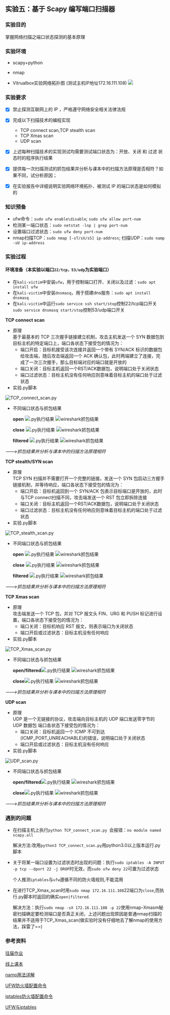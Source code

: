 ## 实验五：基于 Scapy 编写端口扫描器

### 实验目的

掌握网络扫描之端口状态探测的基本原理

### 实验环境

* scapy+python

* nmap

* Vitrualbox实验网络拓扑图
  (测试主机IP地址172.16.111.108)
  ![](images/tuopotu.jpg)


### 实验要求
 + [x] 禁止探测互联网上的 IP ，严格遵守网络安全相关法律法规
+ [x] 完成以下扫描技术的编程实现
	+ TCP connect scan,TCP stealth scan
	+ TCP Xmas scan 
	+ UDP scan

+ [x] 上述每种扫描技术的实现测试均需要测试端口状态为：开放、关闭 和 过滤 状态时的程序执行结果
+ [x] 提供每一次扫描测试的抓包结果并分析与课本中的扫描方法原理是否相符？如果不同，试分析原因；
+ [x] 在实验报告中详细说明实验网络环境拓扑、被测试 IP 的端口状态是如何模拟的

### 知识预备
* ufw命令：`sudo ufw enable\disable`; `sudo ufw allow port-num` 
* 检测某一端口状态：`sudo netstat -lnp | grep port-num`
* 设置端口过滤状态：`sudo ufw deny port-num`
* nmap扫描TCP：`sudo nmap [-sT/sX/sS] ip-address`; 扫描UDP：`sudo namp -sU ip-address`


### 实验过程
#### 环境准备（本实验以端口`22/tcp，53/udp`为实验端口）
* 在`kali-victim`中安装`ufw`，用于控制端口打开、关闭以及过滤：`sudo apt install ufw`
* 在`kali-victim`中安装`dnsmasq`，用于搭建dns服务：`sudo apt install dnsmasq`
* 在`kali-victim`中运行`sudo service ssh start/stop`控制22/tcp端口开关 `sudo service dnsmasq start/stop`控制53/udp端口开关

**TCP connect scan**
+ 原理       
  基于最基本的 TCP 三次握手链接建立机制，攻击主机发送一个 SYN 数据包到目标主机的特定端口上，端口各状态下接受包的情况为：
  + 端口开启：目标机接受该次连接并返回一个带有 SYN/ACK 标识的数据包给攻击端，随后攻击端返回一个 ACK 确认包，此时两端建立了连接，完成了一次三次握手，那么目标端对应的端口就是开放的
  + 端口关闭：目标主机返回一个RST/ACK数据包，说明端口处于关闭状态
  + 端口过滤状态：目标主机没有任何响应则意味着目标主机的端口处于过滤状态
+ 实验.py脚本
  
![TCP_connect_scan.py](images/TCP_connect_scan.png)
+ 不同端口状态与抓包结果
  
  **open**
  ![.py执行结果](images/TCP_connect_open_py.png) ![wireshark抓包结果](images/TCP_connect_open_wireshark.png)

   **close**
   ![.py执行结果](images/TCP_connect_close_py.png) ![wireshark抓包结果](images/TCP_connect_close_wireshark.png)

    **filtered**
    ![.py执行结果](images/TCP_connect_filtered_py.png) ![wireshark抓包结果](images/TCP_connect_filtered_wireshark.png)

_--->抓包结果并分析与课本中的扫描方法原理相符_
  
**TCP stealth/SYN scan**
+ 原理     
  TCP SYN 扫描并不需要打开一个完整的链接。发送一个 SYN 包启动三方握手链接机制，并等待响应，端口各状态下接受包的情况为：
  + 端口开启：目标机返回到一个 SYN/ACK 包表示目标端口是开放的，此时与TCP connect扫描不同，攻击端发送一个 RST 包立即拆除连接
  + 端口关闭：目标主机返回一个RST/ACK数据包，说明端口处于关闭状态
  + 端口过滤状态：目标主机没有任何响应则意味着目标主机的端口处于过滤状态
+ 实验.py脚本
  
![TCP_stealth_scan.py](images/TCP_stealth_scan.png)
+ 不同端口状态与抓包结果
  
  **open**
  ![.py执行结果](images/TCP_stealth_open_py.png) ![wireshark抓包结果](images/TCP_stealth_open_wireshark.png)

   **close**
   ![.py执行结果](images/TCP_stealth_close_py.png) ![wireshark抓包结果](images/TCP_stealth_close_wireshark.png)

    **filtered**
    ![.py执行结果](images/TCP_stealth_filtered_py.png) ![wireshark抓包结果](images/TCP_stealth_filtered_wireshark.png)


_--->抓包结果并分析与课本中的扫描方法原理相符_

**TCP Xmas scan**
+ 原理     
  攻击端发送一个 TCP 包，并对 TCP 报文头 FIN、URG 和 PUSH 标记进行设置，端口各状态下接受包的情况为：
  + 端口关闭：目标机响应 RST 报文，则表示端口为关闭状态
  + 端口开启或过滤状态：目标主机没有任何响应
+ 实验.py脚本
  
![TCP_Xmas_scan.py](images/TCP_Xmas_scan.png)
+ 不同端口状态与抓包结果
  
  **open/filtered**![.py执行结果](images/TCP_Xmas_open_py.png) ![wireshark抓包结果](images/TCP_Xmas_open_wireshark.png)

   **close**![.py执行结果](images/TCP_Xmas_filtered_py.png) ![wireshark抓包结果](images/TCP_Xmas_filtered_wireshark.png)

_--->抓包结果并分析与课本中的扫描方法原理相符_

**UDP scan**
+ 原理     
  UDP 是一个无链接的协议，攻击端向目标主机的 UDP 端口发送零字节的 UDP 数据包
  端口各状态下接受包的情况为：
  + 端口关闭：目标机返回一个 ICMP 不可到达(ICMP_PORT_UNREACHABLE)的错误，说明端口处于关闭状态
  + 端口开启或过滤状态：目标主机没有任何响应
+ 实验.py脚本
  
![UDP_scan.py](images/UDP_scan.png)
+ 不同端口状态与抓包结果
  
  **open/filtered**![.py执行结果](images/UDP_scan_open_filtered_py.png) ![wireshark抓包结果](images/UDP_scan_open_filtered_wireshark.png)

   **close**![.py执行结果](images/UDP_close_py.png) ![wireshark抓包结果](images/UDP_close_wireshark.png)

 _--->抓包结果并分析与课本中的扫描方法原理相符_


### 遇到的问题
+ 在扫描主机上执行`python TCP_connect_scan.py `会报错：`no module named scapy.all`
  
  解决方法:改用`python3 TCP_connect_scan.py`用python3.0以上版本运行.py脚本

+ 关于将某一端口设置为过滤状态时出现的问题：执行`sudo iptables -A INPUT -p tcp --dport 22 -j DROP`时无效，而`sudo ufw deny 22`可置为过滤状态
  
  个人推测`iptables`与`ufw`遵循不同的防火墙规则,不能混用

+ 在进行TCP_Xmax_scan时用`sudo nmap 172.16.111.108`22端口为`close`,而执行.py脚本时返回的确实`open|filtered`.
  
  解决方法：执行`sudo nmap -sX 172.16.111.108 -p 22`使用nmap-Xmasm秘密扫描确定要检测端口是否真正关闭，上述问题出现原因是普通nmap扫描的结果并不适用于TCP_Xmas_scan(做实验时没有仔细地去了解nmap的使用方法，踩雷了==)


    

### 参考资料

[ 往届作业 ](https://github.com/CUCCS/2019-NS-Public-hejueyun/pull/3/commits/ef7ae02e4345f0c5d06bd93c9fc137db80112d31 )

[ 线上课本 ](https://c4pr1c3.gitee.io/cuc-ns/chap0x05/main.html)

[ namp用法详解 ](https://blog.csdn.net/independe/article/details/96615598)

[ UFW防火墙配置命令 ](https://blog.csdn.net/qq_20336817/article/details/45059807) 

[ iptables防火墙配置命令 ](https://blog.csdn.net/zht666/article/details/17505789)

[ UFW与iptables ](https://blog.csdn.net/chonghu5376/article/details/100735233)